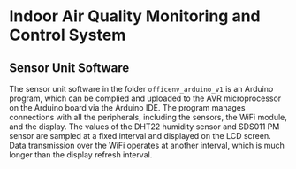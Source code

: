 # Indoor Air Quality Monitoring and Control System
## Sensor Unit Software
The sensor unit software in the folder `officenv_arduino_v1` is an Arduino program, which can be complied and uploaded to the AVR microprocessor on the Arduino board via the Arduino IDE. The program manages connections with all the peripherals, including the sensors, the WiFi module, and the display. The values of the DHT22 humidity sensor and SDS011 PM sensor are sampled at a fixed interval and displayed on the LCD screen. Data transmission over the WiFi operates at another interval, which is much longer than the display refresh interval.
